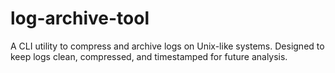 # log-archive-tool
A CLI utility to compress and archive logs on Unix-like systems. Designed to keep logs clean, compressed, and timestamped for future analysis.
